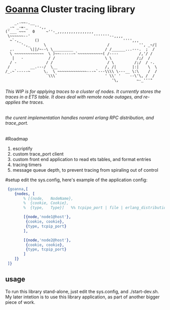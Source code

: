 
# [Goanna](https://en.wikipedia.org/wiki/Goanna) Cluster tracing library


```
    _.-~~-.__
 _-~ _-=-_   ''-,,
('___ ~~~   0     ~''-_,,,,,,,,,,,,,,,,
 \~~~~~~--'                            '''''''--,,,,
  ~`-,_      ()                                     '''',,,
       '-,_      \                           /             '', _~/|
  ,.       \||/~--\ \_________              / /______...---.  ;  /
  \ ~~~~~~~~~~~~~  \ )~~------~`~~~~~~~~~~~( /----         /,'/ /
   |   -           / /                      \ \           /;/  /
  / -             / /                        / \         /;/  / -.
 /         __.---/  \__                     /, /|       |:|    \  \
/_.~`-----~      \.  \ ~~~~~~~~~~~~~---~`---\\\\ \---__ \:\    /  /
                  `\\\`                     ' \\' '    --\'\, /  /
                                               '\,        ~-_'''"
```

###### This WIP is for applying traces to a cluster of nodes. It currently stores the traces in a ETS table. It does deal with remote node outages, and re-applies the traces.
###### the curent implementation handles noraml erlang RPC distribution, and trace_port.

#Roadmap
1. escriptify
2. custom trace_port client
3. custom front end application to read ets tables, and format entries
4. tracing timers
5. message queue depth, to prevent tracing from spiraling out of control


#setup
edit the sys.config, here's example of the application config:
```Erlang
 {goanna,[
    {nodes, [
        % [{node,   NodeName},
        %  {cookie, Cookie},
        %  {type,   Type}]   %% tcpipo_port | file | erlang_distribution

        [{node,'node1@host'},
         {cookie, cookie},
         {type, tcpip_port}
        ],

        [{node,'node2@host'},
         {cookie, cookie},
         {type, tcpip_port}
        ]
    ]}
 ]}
```

## usage
To run this library stand-alone, just edit the sys.config, and ./start-dev.sh.
My later intetion is to use this library application, as part of another bigger piece of work.
